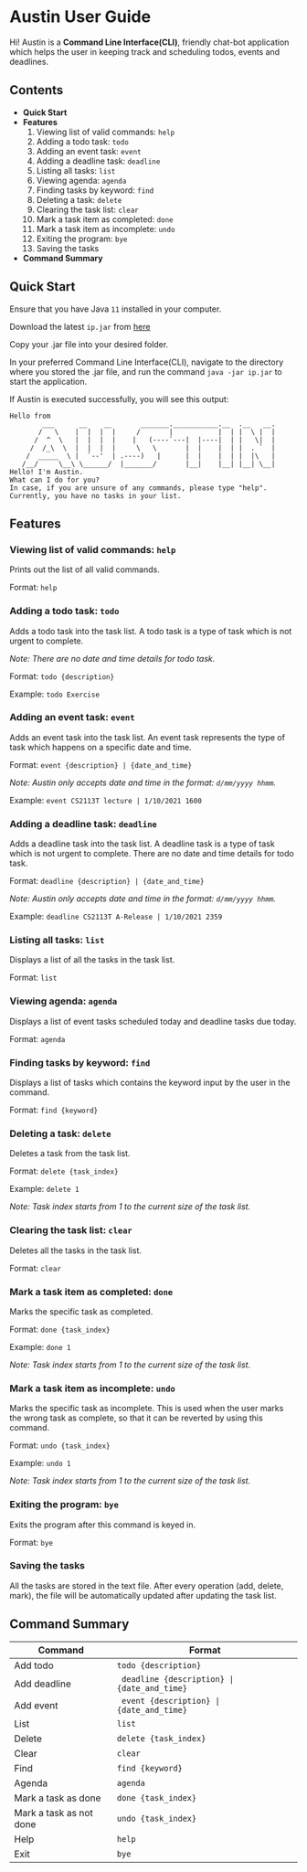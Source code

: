 # Austin User Guide

Hi! Austin is a **Command Line Interface(CLI)**, friendly chat-bot
application which helps the user in keeping track and scheduling todos, 
events and deadlines.
## Contents
* __Quick Start__
* __Features__
    1. Viewing list of valid commands: ```help```
    2. Adding a todo task: ```todo```
    3. Adding an event task: ```event```
    4. Adding a deadline task: ```deadline```
    5. Listing all tasks: ```list```
    6. Viewing agenda: ```agenda```
    7. Finding tasks by keyword: ```find```
    8. Deleting a task: ```delete```
    9. Clearing the task list: ```clear```
    10. Mark a task item as completed: ```done```
    11. Mark a task item as incomplete: ```undo```
    12. Exiting the program: ```bye```
    13. Saving the tasks
* __Command Summary__
## Quick Start
Ensure that you have Java ```11``` installed in your computer.

Download the latest ```ip.jar``` from [here](https://github.com/madhanse/ip/releases/tag/A-Release)

Copy your .jar file into your desired folder.

In your preferred Command Line Interface(CLI), navigate to the directory where you stored the .jar file,
and run the command ```java -jar ip.jar``` to start the application.

If Austin is executed successfully, you will see this output:
```
Hello from
        ___      __    __       _______.___________.__  .__   __.
       /   \    |  |  |  |     /       |           |  | |  \ |  |
      /  ^  \   |  |  |  |    |   (----`---|  |----|  | |   \|  |
     /  /_\  \  |  |  |  |     \   \       |  |    |  | |  . `  |
    /  _____  \ |  `--'  | .----)   |      |  |    |  | |  |\   |
   /__/     \__\ \______/  |_______/       |__|    |__| |__| \__|  
Hello! I'm Austin.
What can I do for you?
In case, if you are unsure of any commands, please type "help".
Currently, you have no tasks in your list.
```
## Features 

### Viewing list of valid commands: ```help```

Prints out the list of all valid commands.

Format: ```help```

### Adding a todo task: ```todo```

Adds a todo task into the task list. A todo task is a type of task which is not urgent to complete. 

*Note: There are no date and time details for todo task.*

Format: ```todo {description}```

Example: ```todo Exercise``` 
### Adding an event task: ```event```

Adds an event task into the task list. An event task represents the type of task which happens on a specific date
and time.

Format: ```event {description} | {date_and_time}```

*Note: Austin only accepts date and time in the format: ```d/mm/yyyy hhmm```.*

Example: ```event CS2113T lecture | 1/10/2021 1600```

### Adding a deadline task: ```deadline```

Adds a deadline task into the task list. A deadline task is a type of task which is not urgent to complete. There are
no date and time details for todo task.

Format: ```deadline {description} | {date_and_time}```

*Note: Austin only accepts date and time in the format: ```d/mm/yyyy hhmm```.*

Example: ```deadline CS2113T A-Release | 1/10/2021 2359```

### Listing all tasks: ```list```

Displays a list of all the tasks in the task list.

Format: ```list```

### Viewing agenda: ```agenda```

Displays a list of event tasks scheduled today and deadline tasks due today.

Format: ```agenda```

### Finding tasks by keyword: ```find```

Displays a list of tasks which contains the keyword input by the user in the command.

Format: ```find {keyword}```

### Deleting a task: ```delete```

Deletes a task from the task list.

Format: ```delete {task_index}```

Example: ```delete 1```

*Note: Task index starts from 1 to the current size of the task list.*

### Clearing the task list: ```clear```

Deletes all the tasks in the task list.

Format: ```clear```

### Mark a task item as completed: ```done```

Marks the specific task as completed.

Format: ```done {task_index}```

Example: ```done 1```

*Note: Task index starts from 1 to the current size of the task list.*

### Mark a task item as incomplete: ```undo```

Marks the specific task as incomplete. This is used when the user marks the wrong task as complete, so that it
can be reverted by using this command.

Format: ```undo {task_index}```

Example: ```undo 1```

*Note: Task index starts from 1 to the current size of the task list.*

### Exiting the program: ```bye```

Exits the program after this command is keyed in.

Format: ```bye```

### Saving the tasks

All the tasks are stored in the text file. After every operation (add, delete, mark), the file will be 
automatically updated after updating the task list.
## Command Summary
| **Command** | **Format**| 
| ------- | -----| 
| Add todo | `todo {description}`| 
| Add deadline | <code> deadline {description} &#124; {date_and_time} </code> | 
| Add event | <code> event {description} &#124; {date_and_time} </code> | 
| List |`list`| 
| Delete | `delete {task_index}`| 
| Clear | `clear` |
| Find | `find {keyword}`| 
| Agenda | `agenda` |
| Mark a task as done | `done {task_index}`| 
| Mark a task as not done | `undo {task_index}`|
| Help | `help` |
| Exit | `bye`| 

